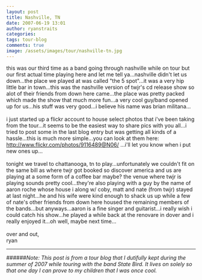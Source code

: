 ```yaml
---
layout: post
title: Nashville, TN
date: 2007-06-19 13:01
author: ryanstraits
categories: 
tags: tour-blog
comments: true
image: /assets/images/tour/nashville-tn.jpg
---
```

this was our third time as a band going through nashville while on tour but our first actual time playing here and let me tell ya...nashville didn't let us down...the place we played at was called "the 5 spot"...it was a very hip little bar in town...this was the nashville version of twjr's cd release show so alot of their friends from down here came...the place was pretty packed which made the show that much more fun...a very cool guy/band opened up for us...his stuff was very good...i believe his name was brian militana...<br /><br />i just started up a flickr account to house select photos that i've been taking from the tour...it seems to be the easiest way to share pics with you all...i tried to post some in the last blog entry but was getting all kinds of a hassle...this is much more simple...you can look at them here: <a href="http://www.flickr.com/photos/9116489@N06/">http://www.flickr.com/photos/9116489@N06/</a> ...i'll let you know when i put new ones up...<br /><br />tonight we travel to chattanooga, tn to play...unfortunately we couldn't fit on the same bill as where twjr got booked so discover america and us are playing at a some form of a coffee bar maybe? the venue where twjr is playing sounds pretty cool...they're also playing with a guy by the name of aaron roche whose house i along w/ coby, matt and nate (from twjr) stayed at last night...he and his wife were kind enough to shack us up while a few of nate's other friends from down here housed the remaining members of the bands...but anyways...aaron is a fine singer and guitarist...i really wish i could catch his show...he played a while back at the renovare in dover and i really enjoyed it...oh well, maybe next time...<br /><br />over and out,<br />ryan

---

######*Note: This post is from a tour blog that I dutifully kept during the summer of 2007 while touring with the band State Bird. It lives on solely so that one day I can prove to my children that I was once cool.*
